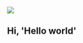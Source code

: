 <p>
<img src="https://www.fancypantshomes.com/wp-content/uploads/2021/03/noah-standing-in-front-of-the-house-in-the-notebook.jpg" />
</p>

## Hi, 'Hello world'
